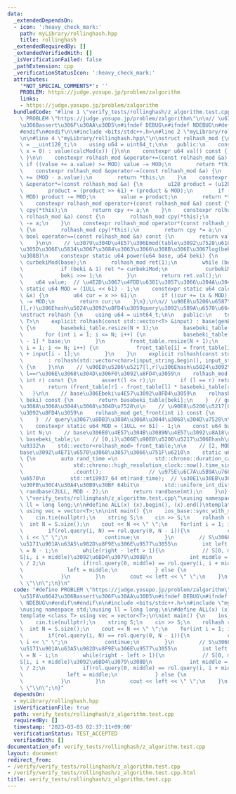 ```yaml
---
data:
  _extendedDependsOn:
  - icon: ':heavy_check_mark:'
    path: myLibrary/rollinghash.hpp
    title: rollinghash
  _extendedRequiredBy: []
  _extendedVerifiedWith: []
  _isVerificationFailed: false
  _pathExtension: cpp
  _verificationStatusIcon: ':heavy_check_mark:'
  attributes:
    '*NOT_SPECIAL_COMMENTS*': ''
    PROBLEM: https://judge.yosupo.jp/problem/zalgorithm
    links:
    - https://judge.yosupo.jp/problem/zalgorithm
  bundledCode: "#line 1 \"verify_tests/rollinghash/z_algorithm.test.cpp\"\n#define\
    \ PROBLEM \"https://judge.yosupo.jp/problem/zalgorithm\"\n\n// \u63D0\u51FA\u6642\
    \u306Bassert\u306F\u30AA\u30D5\n#ifndef DEBUG\n#ifndef NDEBUG\n#define NDEBUG\n\
    #endif\n#endif\n\n#include <bits/stdc++.h>\n#line 2 \"myLibrary/rollinghash.hpp\"\
    \n\n#line 4 \"myLibrary/rollinghash.hpp\"\n\nstruct rolhash_mod {\n    using u128\
    \ = __uint128_t;\n    using u64 = uint64_t;\n\n   public:\n    constexpr rolhash_mod(u64\
    \ x = 0) : value(calcMod(x)) {}\n\n    constexpr u64 val() const { return value;\
    \ }\n\n    constexpr rolhash_mod &operator+=(const rolhash_mod &a) {\n       \
    \ if ((value += a.value) >= MOD) value -= MOD;\n        return *this;\n    }\n\
    \    constexpr rolhash_mod &operator-=(const rolhash_mod &a) {\n        *this\
    \ += (MOD - a.value);\n        return *this;\n    }\n    constexpr rolhash_mod\
    \ &operator*=(const rolhash_mod &a) {\n        u128 product = (u128)value * a.value;\n\
    \        product = (product >> 61) + (product & MOD);\n        if (product >=\
    \ MOD) product -= MOD;\n        value = product;\n        return *this;\n    }\n\
    \    constexpr rolhash_mod operator+(const rolhash_mod &a) const {\n        rolhash_mod\
    \ cpy(*this);\n        return cpy += a;\n    }\n    constexpr rolhash_mod operator-(const\
    \ rolhash_mod &a) const {\n        rolhash_mod cpy(*this);\n        return cpy\
    \ -= a;\n    }\n    constexpr rolhash_mod operator*(const rolhash_mod &a) const\
    \ {\n        rolhash_mod cpy(*this);\n        return cpy *= a;\n    }\n    constexpr\
    \ bool operator==(const rolhash_mod &a) const {\n        return value == a.value;\n\
    \    }\n\n    // \u3079\u304D\u4E57\u306Emod(table\u3092\u7528\u610F\u305B\u305A\
    \u305D\u306E\u5834\u3067\u3084\u3063\u3066\u308B\u306E\u3067log(beki)\u304B\u304B\
    \u308B)\n    constexpr static u64 power(u64 base, u64 beki) {\n        rolhash_mod\
    \ curbekiMod(base);\n        rolhash_mod ret(1);\n        while (beki > 0) {\n\
    \            if (beki & 1) ret *= curbekiMod;\n            curbekiMod *= curbekiMod;\n\
    \            beki >>= 1;\n        }\n        return ret.val();\n    }\n\n   private:\n\
    \    u64 value;  // \u4E2D\u3067\u4FDD\u6301\u3057\u3066\u304A\u304Fmod\n    constexpr\
    \ static u64 MOD = (1ULL << 61) - 1;\n    constexpr static u64 calcMod(const u64\
    \ &x) {\n        u64 cur = x >> 61;\n        if ((cur += (x & MOD)) >= MOD) cur\
    \ -= MOD;\n        return cur;\n    }\n};\n\n// \u90E8\u5206\u6587\u5B57\u5217\
    [l,r)\u306Ehash\u5024\u3092\u8FD4\u3059query\u3092\u5B9A\u6570\u6642\u9593\u3067\
    \nstruct rolhash {\n    using u64 = uint64_t;\n\n   public:\n    template <class\
    \ T>\n    explicit rolhash(const std::vector<T> &input) : base(genBase()), N(input.size())\
    \ {\n        basebeki_table.resize(N + 1);\n        basebeki_table[0] = 1;\n \
    \       for (int i = 1; i <= N; i++) {\n            basebeki_table[i] = basebeki_table[i\
    \ - 1] * base;\n        }\n        front_table.resize(N + 1);\n        for (int\
    \ i = 1; i <= N; i++) {\n            front_table[i] = front_table[i - 1] * base\
    \ + input[i - 1];\n        }\n    }\n    explicit rolhash(const std::string &input_string)\n\
    \        : rolhash(std::vector<char>(input_string.begin(), input_string.end()))\
    \ {\n    }\n\n    // \u90E8\u5206\u5217[l,r)\u306Ehash\u5024\u3092\u8FD4\u3059\
    \ l==r\u306E\u3068\u304D\u306F0\u3092\u8FD4\u3059\n    rolhash_mod query(int l,\
    \ int r) const {\n        assert(l <= r);\n        if (l == r) return rolhash_mod(0);\n\
    \        return (front_table[r] - front_table[l] * basebeki_table[r - l]);\n \
    \   }\n\n    // base\u306Ebeki\u4E57\u3092\u8FD4\u3059\n    rolhash_mod get_basebeki(int\
    \ beki) const {\n        return basebeki_table[beki];\n    }  // query\u3067\u8DB3\
    \u308A\u306A\u3044\u3068\u304D\u7528\n\n    // \u90E8\u5206\u5217[0,i)\u306Ehash\u5024\
    \u3092\u8FD4\u3059\n    rolhash_mod get_front(int i) const {\n        return front_table[i];\n\
    \    }  // query\u3067\u8DB3\u308A\u306A\u3044\u3068\u304D\u7528\n\n   private:\n\
    \    constexpr static u64 MOD = (1ULL << 61) - 1;\n    const u64 base;\n    const\
    \ int N;\n    // base\u306E0\u4E57\u304B\u3089N\u4E57\u3092\u8A18\u9332\n    std::vector<rolhash_mod>\
    \ basebeki_table;\n    // [0,i)\u306E\u90E8\u5206\u5217\u306Ehash\u5024\u3092\u8A18\
    \u9332\n    std::vector<rolhash_mod> front_table;\n\n    // [2, MOD - 2]\u306E\
    base\u3092\u4E71\u6570\u3068\u3057\u3066\u751F\u6210\n    static u64 genBase()\
    \ {\n        auto rand_time =\n            std::chrono::duration_cast<std::chrono::nanoseconds>(\n\
    \                std::chrono::high_resolution_clock::now().time_since_epoch())\n\
    \                .count();               // \u975E\u6C7A\u5B9A\u7684\u306A\u4E71\
    \u6570\n        std::mt19937_64 mt(rand_time);  // \u30E1\u30EB\u30BB\u30F3\u30CC\
    \u30FB\u30C4\u30A4\u30B9\u30BF 64bit\n        std::uniform_int_distribution<u64>\
    \ randbase(2ULL, MOD - 2);\n        return randbase(mt);\n    }\n};\n#line 12\
    \ \"verify_tests/rollinghash/z_algorithm.test.cpp\"\nusing namespace std;\nusing\
    \ ll = long long;\n\n#define ALL(x) (x).begin(), (x).end()\ntemplate <class T>\
    \ using vec = vector<T>;\n\nint main() {\n    ios_base::sync_with_stdio(false);\n\
    \    cin.tie(nullptr);\n    string S;\n    cin >> S;\n    rolhash rol(S);\n  \
    \  int N = S.size();\n    cout << N << \" \";\n    for(int i = 1; i < N; i++){\n\
    \        if(rol.query(i, N) == rol.query(0, N - i)){\n            cout << N -\
    \ i << \" \";\n            continue;\n        }\n        // S\u3068S[i, N)\u306E\
    \u5171\u901A\u63A5\u982D\u8F9E\u306E\u9577\u3055\n        int left = 0, right\
    \ = N - i;\n        while(right - left > 1){\n            // S[0, middle)\u3068\
    S[i, i + middle)\u3092\u6BD4\u3079\u308B\n            int middle = (left + right)\
    \ / 2;\n            if(rol.query(0, middle) == rol.query(i, i + middle)){\n  \
    \              left = middle;\n            } else {\n                right = middle;\n\
    \            }\n        }\n        cout << left << \" \";\n    }\n    cout <<\
    \ \"\\n\";\n}\n"
  code: "#define PROBLEM \"https://judge.yosupo.jp/problem/zalgorithm\"\n\n// \u63D0\
    \u51FA\u6642\u306Bassert\u306F\u30AA\u30D5\n#ifndef DEBUG\n#ifndef NDEBUG\n#define\
    \ NDEBUG\n#endif\n#endif\n\n#include <bits/stdc++.h>\n#include \"myLibrary/rollinghash.hpp\"\
    \nusing namespace std;\nusing ll = long long;\n\n#define ALL(x) (x).begin(), (x).end()\n\
    template <class T> using vec = vector<T>;\n\nint main() {\n    ios_base::sync_with_stdio(false);\n\
    \    cin.tie(nullptr);\n    string S;\n    cin >> S;\n    rolhash rol(S);\n  \
    \  int N = S.size();\n    cout << N << \" \";\n    for(int i = 1; i < N; i++){\n\
    \        if(rol.query(i, N) == rol.query(0, N - i)){\n            cout << N -\
    \ i << \" \";\n            continue;\n        }\n        // S\u3068S[i, N)\u306E\
    \u5171\u901A\u63A5\u982D\u8F9E\u306E\u9577\u3055\n        int left = 0, right\
    \ = N - i;\n        while(right - left > 1){\n            // S[0, middle)\u3068\
    S[i, i + middle)\u3092\u6BD4\u3079\u308B\n            int middle = (left + right)\
    \ / 2;\n            if(rol.query(0, middle) == rol.query(i, i + middle)){\n  \
    \              left = middle;\n            } else {\n                right = middle;\n\
    \            }\n        }\n        cout << left << \" \";\n    }\n    cout <<\
    \ \"\\n\";\n}"
  dependsOn:
  - myLibrary/rollinghash.hpp
  isVerificationFile: true
  path: verify_tests/rollinghash/z_algorithm.test.cpp
  requiredBy: []
  timestamp: '2023-03-03 02:37:11+09:00'
  verificationStatus: TEST_ACCEPTED
  verifiedWith: []
documentation_of: verify_tests/rollinghash/z_algorithm.test.cpp
layout: document
redirect_from:
- /verify/verify_tests/rollinghash/z_algorithm.test.cpp
- /verify/verify_tests/rollinghash/z_algorithm.test.cpp.html
title: verify_tests/rollinghash/z_algorithm.test.cpp
---
```

